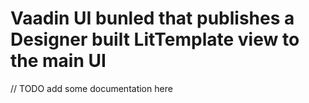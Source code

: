 # Vaadin UI bunled that publishes a Designer built LitTemplate view to the main UI

// TODO add some documentation here
